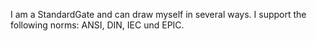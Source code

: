I am a StandardGate and can draw myself in several ways. I support the following norms: ANSI, DIN, IEC und EPIC.
